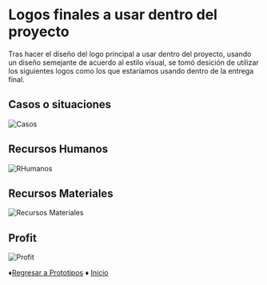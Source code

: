 # Logos finales a usar dentro del proyecto

Tras hacer el diseño del logo principal a usar dentro del proyecto, usando un diseño semejante de acuerdo al estilo visual, se tomó desición de utilizar los siguientes logos como los que estaríamos usando dentro de la entrega final.

## Casos o situaciones 

![Casos](https://github.com/Edwin-Lines/Proyecto-And-Then...-/blob/main/Recursos/Logos%20Finales%20a%20usar/Casos%20o%20situaciones.png)

## Recursos Humanos

![RHumanos](https://github.com/Edwin-Lines/Proyecto-And-Then...-/blob/main/Recursos/Logos%20Finales%20a%20usar/Recursos%20Humanos.png)

## Recursos Materiales

![Recursos Materiales](https://github.com/Edwin-Lines/Proyecto-And-Then...-/blob/main/Recursos/Logos%20Finales%20a%20usar/Recursos%20Materiales.png)

## Profit 

![Profit](https://github.com/Edwin-Lines/Proyecto-And-Then...-/blob/main/Recursos/Logos%20Finales%20a%20usar/Profit.png)

♦[Regresar a Prototipos](https://github.com/Edwin-Lines/Proyecto-And-Then...-/tree/main/Documentaci%C3%B3n/7.%20Prototipos%20de%20las%20cartas "Prototipos") ♦ [Inicio](https://github.com/Edwin-Lines/Proyecto-And-Then...- "Inicio")
